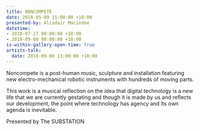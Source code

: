 ```yaml
---
title: NONCOMPETE
date: 2018-05-09 15:00:00 +10:00
presented-by: Alisdair Macindoe
datetime:
- 2018-07-27 00:00:00 +10:00
- 2018-09-08 00:00:00 +10:00
is-within-gallery-open-time: true
artists-talk:
  date: 2018-09-08 13:00:00 +10:00
---
```


Noncompete is a post-human music, sculpture and installation featuring new electro-mechanical robotic instruments with hundreds of moving parts.

This work is a musical reflection on the idea that digital technology is a new life that we are currently gestating and though it is made by us and reflects our development, the point where technology has agency and its own agenda is inevitable. 

Presented by The SUBSTATION  